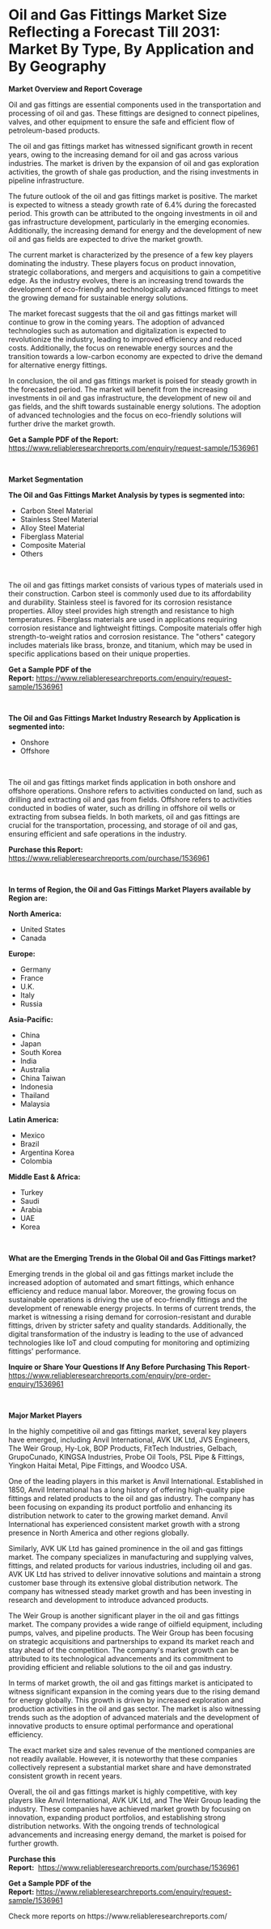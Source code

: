 <p><h1>Oil and Gas Fittings Market Size Reflecting a Forecast Till 2031: Market By Type, By Application and By Geography</h1></p><p><strong>Market Overview and Report Coverage</strong></p>
<p><p>Oil and gas fittings are essential components used in the transportation and processing of oil and gas. These fittings are designed to connect pipelines, valves, and other equipment to ensure the safe and efficient flow of petroleum-based products.</p><p>The oil and gas fittings market has witnessed significant growth in recent years, owing to the increasing demand for oil and gas across various industries. The market is driven by the expansion of oil and gas exploration activities, the growth of shale gas production, and the rising investments in pipeline infrastructure.</p><p>The future outlook of the oil and gas fittings market is positive. The market is expected to witness a steady growth rate of 6.4% during the forecasted period. This growth can be attributed to the ongoing investments in oil and gas infrastructure development, particularly in the emerging economies. Additionally, the increasing demand for energy and the development of new oil and gas fields are expected to drive the market growth.</p><p>The current market is characterized by the presence of a few key players dominating the industry. These players focus on product innovation, strategic collaborations, and mergers and acquisitions to gain a competitive edge. As the industry evolves, there is an increasing trend towards the development of eco-friendly and technologically advanced fittings to meet the growing demand for sustainable energy solutions.</p><p>The market forecast suggests that the oil and gas fittings market will continue to grow in the coming years. The adoption of advanced technologies such as automation and digitalization is expected to revolutionize the industry, leading to improved efficiency and reduced costs. Additionally, the focus on renewable energy sources and the transition towards a low-carbon economy are expected to drive the demand for alternative energy fittings.</p><p>In conclusion, the oil and gas fittings market is poised for steady growth in the forecasted period. The market will benefit from the increasing investments in oil and gas infrastructure, the development of new oil and gas fields, and the shift towards sustainable energy solutions. The adoption of advanced technologies and the focus on eco-friendly solutions will further drive the market growth.</p></p>
<p><strong>Get a Sample PDF of the Report:</strong> <a href="https://www.reliableresearchreports.com/enquiry/request-sample/1536961">https://www.reliableresearchreports.com/enquiry/request-sample/1536961</a></p>
<p>&nbsp;</p>
<p><strong>Market Segmentation</strong></p>
<p><strong>The Oil and Gas Fittings Market Analysis by types is segmented into:</strong></p>
<p><ul><li>Carbon Steel Material</li><li>Stainless Steel Material</li><li>Alloy Steel Material</li><li>Fiberglass Material</li><li>Composite Material</li><li>Others</li></ul></p>
<p>&nbsp;</p>
<p><p>The oil and gas fittings market consists of various types of materials used in their construction. Carbon steel is commonly used due to its affordability and durability. Stainless steel is favored for its corrosion resistance properties. Alloy steel provides high strength and resistance to high temperatures. Fiberglass materials are used in applications requiring corrosion resistance and lightweight fittings. Composite materials offer high strength-to-weight ratios and corrosion resistance. The "others" category includes materials like brass, bronze, and titanium, which may be used in specific applications based on their unique properties.</p></p>
<p><strong>Get a Sample PDF of the Report:</strong>&nbsp;<a href="https://www.reliableresearchreports.com/enquiry/request-sample/1536961">https://www.reliableresearchreports.com/enquiry/request-sample/1536961</a></p>
<p>&nbsp;</p>
<p><strong>The Oil and Gas Fittings Market Industry Research by Application is segmented into:</strong></p>
<p><ul><li>Onshore</li><li>Offshore</li></ul></p>
<p>&nbsp;</p>
<p><p>The oil and gas fittings market finds application in both onshore and offshore operations. Onshore refers to activities conducted on land, such as drilling and extracting oil and gas from fields. Offshore refers to activities conducted in bodies of water, such as drilling in offshore oil wells or extracting from subsea fields. In both markets, oil and gas fittings are crucial for the transportation, processing, and storage of oil and gas, ensuring efficient and safe operations in the industry.</p></p>
<p><strong>Purchase this Report:</strong>&nbsp; <a href="https://www.reliableresearchreports.com/purchase/1536961">https://www.reliableresearchreports.com/purchase/1536961</a></p>
<p>&nbsp;</p>
<p><strong>In terms of Region, the Oil and Gas Fittings Market Players available by Region are:</strong></p>
<p>
    <p> <strong> North America: </strong>
        <ul>
            <li>United States</li>
            <li>Canada</li>
        </ul>
        </p> 
    <p> <strong> Europe: </strong>
        <ul>
            <li>Germany</li>
            <li>France</li>
            <li>U.K.</li>
            <li>Italy</li>
            <li>Russia</li>
        </ul>
        </p> 
    <p> <strong> Asia-Pacific: </strong>
        <ul>
            <li>China</li>
            <li>Japan</li>
            <li>South Korea</li>
            <li>India</li>
            <li>Australia</li>
            <li>China Taiwan</li>
            <li>Indonesia</li>
            <li>Thailand</li>
            <li>Malaysia</li>
        </ul>
        </p> 
    <p> <strong> Latin America: </strong>
        <ul>
            <li>Mexico</li>
            <li>Brazil</li>
            <li>Argentina Korea</li>
            <li>Colombia</li>
        </ul>
        </p> 
    <p> <strong> Middle East & Africa: </strong>
        <ul>
            <li>Turkey</li>
            <li>Saudi</li>
            <li>Arabia</li>
            <li>UAE</li>
            <li>Korea</li>
        </ul>
    </p>
    </p>
<p>&nbsp;</p>
<p><strong>What are the Emerging Trends in the Global Oil and Gas Fittings market?</strong></p>
<p><p>Emerging trends in the global oil and gas fittings market include the increased adoption of automated and smart fittings, which enhance efficiency and reduce manual labor. Moreover, the growing focus on sustainable operations is driving the use of eco-friendly fittings and the development of renewable energy projects. In terms of current trends, the market is witnessing a rising demand for corrosion-resistant and durable fittings, driven by stricter safety and quality standards. Additionally, the digital transformation of the industry is leading to the use of advanced technologies like IoT and cloud computing for monitoring and optimizing fittings' performance.</p></p>
<p><strong>Inquire or Share Your Questions If Any Before Purchasing This Report</strong>- <a href="https://www.reliableresearchreports.com/enquiry/pre-order-enquiry/1536961">https://www.reliableresearchreports.com/enquiry/pre-order-enquiry/1536961</a></p>
<p>&nbsp;</p>
<p><strong>Major Market Players</strong></p>
<p><p>In the highly competitive oil and gas fittings market, several key players have emerged, including Anvil International, AVK UK Ltd, JVS Engineers, The Weir Group, Hy-Lok, BOP Products, FitTech Industries, Gelbach, GrupoCunado, KINGSA Industries, Probe Oil Tools, PSL Pipe & Fittings, Yingkon Haitai Metal, Pipe Fittings, and Woodco USA. </p><p>One of the leading players in this market is Anvil International. Established in 1850, Anvil International has a long history of offering high-quality pipe fittings and related products to the oil and gas industry. The company has been focusing on expanding its product portfolio and enhancing its distribution network to cater to the growing market demand. Anvil International has experienced consistent market growth with a strong presence in North America and other regions globally.</p><p>Similarly, AVK UK Ltd has gained prominence in the oil and gas fittings market. The company specializes in manufacturing and supplying valves, fittings, and related products for various industries, including oil and gas. AVK UK Ltd has strived to deliver innovative solutions and maintain a strong customer base through its extensive global distribution network. The company has witnessed steady market growth and has been investing in research and development to introduce advanced products.</p><p>The Weir Group is another significant player in the oil and gas fittings market. The company provides a wide range of oilfield equipment, including pumps, valves, and pipeline products. The Weir Group has been focusing on strategic acquisitions and partnerships to expand its market reach and stay ahead of the competition. The company's market growth can be attributed to its technological advancements and its commitment to providing efficient and reliable solutions to the oil and gas industry.</p><p>In terms of market growth, the oil and gas fittings market is anticipated to witness significant expansion in the coming years due to the rising demand for energy globally. This growth is driven by increased exploration and production activities in the oil and gas sector. The market is also witnessing trends such as the adoption of advanced materials and the development of innovative products to ensure optimal performance and operational efficiency.</p><p>The exact market size and sales revenue of the mentioned companies are not readily available. However, it is noteworthy that these companies collectively represent a substantial market share and have demonstrated consistent growth in recent years.</p><p>Overall, the oil and gas fittings market is highly competitive, with key players like Anvil International, AVK UK Ltd, and The Weir Group leading the industry. These companies have achieved market growth by focusing on innovation, expanding product portfolios, and establishing strong distribution networks. With the ongoing trends of technological advancements and increasing energy demand, the market is poised for further growth.</p></p>
<p><strong>Purchase this Report:</strong>&nbsp;&nbsp;<a href="https://www.reliableresearchreports.com/purchase/1536961">https://www.reliableresearchreports.com/purchase/1536961</a></p>
<p></p>
<p><strong>Get a Sample PDF of the Report:</strong>&nbsp;<a href="https://www.reliableresearchreports.com/enquiry/request-sample/1536961">https://www.reliableresearchreports.com/enquiry/request-sample/1536961</a></p>
<p>Check more reports on https://www.reliableresearchreports.com/</p>